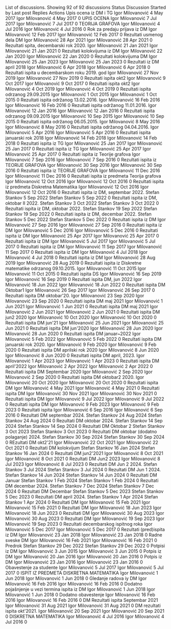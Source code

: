 List of discussions. Showing 92 of 92 discussions
Status
Discussion Started by Last post Replies
Actions
Upis ocena iz DM i TG
Igor Milovanović
4 May 2017
Igor Milovanović
4 May 2017
0
UPIS OCENA
Igor Milovanović
7 Jul 2017
Igor Milovanović
7 Jul 2017
0
TEORIJA GRAFOVA
Igor Milovanović
4 Jul 2016
Igor Milovanović
4 Jul 2016
0
Rok za predaju prijava iz DM
Igor Milovanović
12 Feb 2017
Igor Milovanović
12 Feb 2017
0
Rezultati usmenog dela DM
Igor Milovanović
28 Apr 2021
Igor Milovanović
28 Apr 2021
0
Rezultati spita, decembarski rok 2020.
Igor Milovanović
21 Jan 2021
Igor Milovanović
21 Jan 2021
0
Rezultati kolokvijuma iz DM
Igor Milovanović
22 Jan 2020
Igor Milovanović
22 Jan 2020
0
Rezultati kolokvijuma DM
Igor Milovanović
25 Jan 2023
Igor Milovanović
25 Jan 2023
0
Rezultati iz DM april 2018
Igor Milovanović
6 Apr 2018
Igor Milovanović
6 Apr 2018
0
Rezultati ispita u decembarskom roku 2019. god
Igor Milovanović
27 Nov 2019
Igor Milovanović
27 Nov 2019
0
Rezultati ispita okt2
Igor Milovanović
9 Oct 2017
Igor Milovanović
9 Oct 2017
0
Rezultati ispita okt2
Igor Milovanović
4 Oct 2019
Igor Milovanović
4 Oct 2019
0
Rezultati ispita odrzanog 29.09.2015
Igor Milovanović
1 Oct 2015
Igor Milovanović
1 Oct 2015
0
Rezultati ispita održanog 13.02.2016.
Igor Milovanović
16 Feb 2016
Igor Milovanović
16 Feb 2016
0
Rezultati ispita održanog 11.01.2016.
Igor Milovanović
12 Jan 2016
Igor Milovanović
12 Jan 2016
0
Rezultati ispita odrzanog 09.09.2015
Igor Milovanović
10 Sep 2015
Igor Milovanović
10 Sep 2015
0
Rezultati ispita održanog 06.05.2015.
Igor Milovanović
8 May 2016
Igor Milovanović
8 May 2016
0
Rezultati ispita održanog 04.04.2016.
Igor Milovanović
5 Apr 2016
Igor Milovanović
5 Apr 2016
0
Rezultati ispita januarski rok 2018
Igor Milovanović
14 Feb 2018
Igor Milovanović
14 Feb 2018
0
Rezultati ispita iz TG
Igor Milovanović
25 Jan 2017
Igor Milovanović
25 Jan 2017
0
Rezultati ispita iz TG
Igor Milovanović
25 Apr 2017
Igor Milovanović
25 Apr 2017
0
Rezultati ispita iz Teorije grafova
Igor Milovanović
7 Sep 2016
Igor Milovanović
7 Sep 2016
0
Rezultati ispita iz TEORIJE GRAFOVA
Igor Milovanović
30 Sep 2016
Igor Milovanović
30 Sep 2016
0
Rezultati ispita iz TEORIJE GRAFOVA
Igor Milovanović
11 Dec 2016
Igor Milovanović
11 Dec 2016
0
Rezultati ispita iz predmeta Teorija grafova
Igor Milovanović
12 Oct 2016
Igor Milovanović
12 Oct 2016
0
Rezultati ispita iz predmeta Diskretna Matematika
Igor Milovanović
12 Oct 2016
Igor Milovanović
12 Oct 2016
0
Rezultati ispita iz DM, septembar 2022.
Stefan Stankov
5 Sep 2022
Stefan Stankov
5 Sep 2022
0
Rezultati ispita iz DM, oktobar II 2022.
Stefan Stankov
3 Oct 2022
Stefan Stankov
3 Oct 2022
0
Rezultati ispita iz DM, oktobar 2022.
Stefan Stankov
19 Sep 2022
Stefan Stankov
19 Sep 2022
0
Rezultati ispita iz DM, decembar 2022.
Stefan Stankov
5 Dec 2022
Stefan Stankov
5 Dec 2022
0
Rezultati ispita iz DM
Igor Milovanović
27 Sep 2016
Igor Milovanović
27 Sep 2016
0
Rezultati ispita iz DM
Igor Milovanović
5 Dec 2016
Igor Milovanović
5 Dec 2016
0
Rezultati ispita iz DM
Igor Milovanović
25 Apr 2017
Igor Milovanović
25 Apr 2017
0
Rezultati ispita iz DM
Igor Milovanović
5 Jul 2017
Igor Milovanović
5 Jul 2017
0
Rezultati ispita iz DM
Igor Milovanović
11 Sep 2017
Igor Milovanović
11 Sep 2017
0
Rezultati ispita iz DM
Igor Milovanović
4 Jul 2018
Igor Milovanović
4 Jul 2018
0
Rezultati ispita iz DM
Igor Milovanović
28 Aug 2019
Igor Milovanović
28 Aug 2019
0
Rezultati ispita iz Diskretne matematike odrzanog 09.10.2015.
Igor Milovanović
11 Oct 2015
Igor Milovanović
11 Oct 2015
0
Rezultati ispita DS
Igor Milovanović
16 Sep 2019
Igor Milovanović
16 Sep 2019
0
Rezultati ispita DM, jun 2022
Igor Milovanović
18 Jun 2022
Igor Milovanović
18 Jun 2022
0
Rezultati ispita DM Oktobar1
Igor Milovanović
26 Sep 2017
Igor Milovanović
26 Sep 2017
0
Rezultati ispita DM oktobar'20.
Igor Milovanović
23 Sep 2020
Igor Milovanović
23 Sep 2020
0
Rezultati ispita DM maj 2021
Igor Milovanović
1 Jun 2021
Igor Milovanović
1 Jun 2021
0
Rezultati ispita DM maj 2021
Igor Milovanović
2 Jun 2021
Igor Milovanović
2 Jun 2021
0
Rezultati ispita DM jun2 2020
Igor Milovanović
10 Oct 2020
Igor Milovanović
10 Oct 2020
0
Rezultati ispita DM jun'21
Igor Milovanović
25 Jun 2021
Igor Milovanović
25 Jun 2021
0
Rezultati ispita DM jun'2020
Igor Milovanović
28 Jun 2020
Igor Milovanović
28 Jun 2020
0
Rezultati ispita DM januar~2022
Igor Milovanović
5 Feb 2022
Igor Milovanović
5 Feb 2022
0
Rezultati ispita DM januarski rok 2020.
Igor Milovanović
9 Feb 2020
Igor Milovanović
9 Feb 2020
0
Rezultati ispita DM aprilski rok 2020
Igor Milovanović
8 Jun 2020
Igor Milovanović
8 Jun 2020
0
Rezultati ispita DM april, 2023.
Igor Milovanović
1 Apr 2023
Igor Milovanović
1 Apr 2023
0
Rezultati ispita DM april'2022
Igor Milovanović
2 Apr 2022
Igor Milovanović
2 Apr 2022
0
Rezultati ispita DM Septembar 2020
Igor Milovanović
2 Sep 2020
Igor Milovanović
2 Sep 2020
0
Rezultati ispita DM oktobar2 2020.
Igor Milovanović
20 Oct 2020
Igor Milovanović
20 Oct 2020
0
Rezultati ispita DM
Igor Milovanović
4 May 2021
Igor Milovanović
4 May 2021
0
Rezultati ispita DM
Igor Milovanović
30 Nov 2021
Igor Milovanović
30 Nov 2021
0
Rezultati ispita DM
Igor Milovanović
9 Jul 2022
Igor Milovanović
9 Jul 2022
0
Rezultati ispita DM
Igor Milovanović
9 Feb 2023
Igor Milovanović
9 Feb 2023
0
Rezultati ispita
Igor Milovanović
6 Sep 2016
Igor Milovanović
6 Sep 2016
0
Rezultati DM septembar 2024.
Stefan Stankov
24 Aug 2024
Stefan Stankov
24 Aug 2024
0
Rezultati DM oktobar 2024.
Stefan Stankov
14 Sep 2024
Stefan Stankov
14 Sep 2024
0
Rezultati DM Oktobar 2
Stefan Stankov
3 Oct 2023
Stefan Stankov
3 Oct 2023
0
Rezultati DM oktobar (dodatno polaganje) 2024.
Stefan Stankov
30 Sep 2024
Stefan Stankov
30 Sep 2024
0
REzultati DM okt2'21
Igor Milovanović
22 Oct 2021
Igor Milovanović
22 Oct 2021
0
Rezultati DM kolokvijum
Stefan Stankov
16 Jan 2024
Stefan Stankov
16 Jan 2024
0
Rezultati DM jun2'2021
Igor Milovanović
8 Oct 2021
Igor Milovanović
8 Oct 2021
0
Rezultati DM Jun2 2023
Igor Milovanović
8 Jul 2023
Igor Milovanović
8 Jul 2023
0
Rezultati DM Jun 2 2024.
Stefan Stankov
3 Jul 2024
Stefan Stankov
3 Jul 2024
0
Rezultati DM Jun 1 2024.
Stefan Stankov
14 Jun 2024
Stefan Stankov
14 Jun 2024
0
Rezultati DM Januar
Stefan Stankov
1 Feb 2024
Stefan Stankov
1 Feb 2024
0
Rezultati DM decembar 2024.
Stefan Stankov
7 Dec 2024
Stefan Stankov
7 Dec 2024
0
Rezultati DM Decembar
Stefan Stankov
5 Dec 2023
Stefan Stankov
5 Dec 2023
0
Rezultati DM april 2024.
Stefan Stankov
1 Apr 2024
Stefan Stankov
1 Apr 2024
0
Rezultati DM
Igor Milovanović
15 Feb 2021
Igor Milovanović
15 Feb 2021
0
Rezultati DM
Igor Milovanović
18 Jun 2023
Igor Milovanović
18 Jun 2023
0
Rezultati DM
Igor Milovanović
30 Aug 2023
Igor Milovanović
30 Aug 2023
0
Rezultati DM
Igor Milovanović
19 Sep 2023
Igor Milovanović
19 Sep 2023
0
Rezultati decembarskog ispitnog roka
Igor Milovanović
5 Dec 2017
Igor Milovanović
5 Dec 2017
0
Rezultati (pred)ispita iz DM
Igor Milovanović
23 Jan 2018
Igor Milovanović
23 Jan 2018
0
Radne sveske DM
Igor Milovanović
16 Feb 2021
Igor Milovanović
16 Feb 2021
0
Predrok
Stefan Stankov
29 Dec 2022
Stefan Stankov
29 Dec 2022
0
Potpisi iz DM
Igor Milovanović
3 Jun 2015
Igor Milovanović
3 Jun 2015
0
Potpis iz DM
Igor Milovanović
20 Jan 2016
Igor Milovanović
20 Jan 2016
0
Potpis iz DM
Igor Milovanović
23 Jan 2016
Igor Milovanović
23 Jan 2016
0
Obavestenje za studente
Igor Milovanović
5 Jul 2017
Igor Milovanović
5 Jul 2017
0
ISPIT IZ PREDMETA DISKRETNA MATEMATIKA
Igor Milovanović
1 Jun 2018
Igor Milovanović
1 Jun 2018
0
Gledanje radova iy DM
Igor Milovanović
16 Feb 2016
Igor Milovanović
16 Feb 2016
0
Dodatno pojašnjenje u vezi termina ispita iz DM
Igor Milovanović
1 Jun 2018
Igor Milovanović
1 Jun 2018
0
Dodatno obavestenje
Igor Milovanović
16 Feb 2016
Igor Milovanović
16 Feb 2016
0
DM Rezultati ispita Septembar 2021
Igor Milovanović
31 Aug 2021
Igor Milovanović
31 Aug 2021
0
DM rezultati ispita okt'2021.
Igor Milovanović
20 Sep 2021
Igor Milovanović
20 Sep 2021
0
DISKRETNA MATEMATIKA
Igor Milovanović
4 Jul 2016
Igor Milovanović
4 Jul 2016
0
